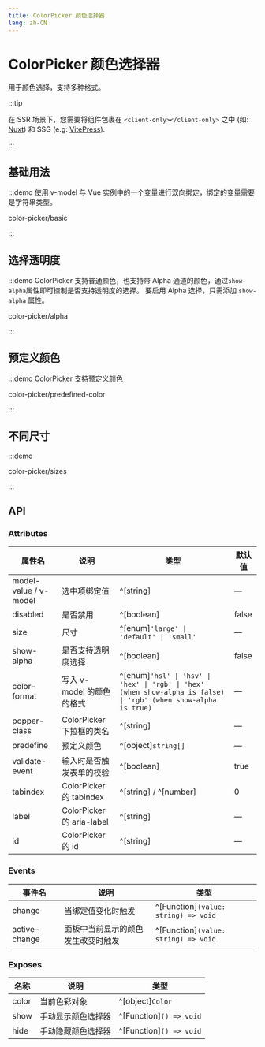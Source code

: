 ```yaml
---
title: ColorPicker 颜色选择器
lang: zh-CN
---
```


# ColorPicker 颜色选择器

用于颜色选择，支持多种格式。

:::tip

在 SSR 场景下，您需要将组件包裹在 `<client-only></client-only>` 之中 (如: [Nuxt](https://nuxt.com/v3)) 和 SSG (e.g: [VitePress](https://vitepress.vuejs.org/)).

:::

## 基础用法

:::demo 使用 v-model 与 Vue 实例中的一个变量进行双向绑定，绑定的变量需要是字符串类型。

color-picker/basic

:::

## 选择透明度

:::demo ColorPicker 支持普通颜色，也支持带 Alpha 通道的颜色，通过`show-alpha`属性即可控制是否支持透明度的选择。 要启用 Alpha 选择，只需添加 `show-alpha` 属性。

color-picker/alpha

:::

## 预定义颜色

:::demo ColorPicker 支持预定义颜色

color-picker/predefined-color

:::

## 不同尺寸

:::demo

color-picker/sizes

:::

## API

### Attributes

| 属性名                   | 说明                       | 类型                                                                                                                    | 默认值   |
| --------------------- | ------------------------ | --------------------------------------------------------------------------------------------------------------------- | ----- |
| model-value / v-model | 选中项绑定值                   | ^[string]                                                                                                             | —     |
| disabled              | 是否禁用                     | ^[boolean]                                                                                                            | false |
| size                  | 尺寸                       | ^[enum]`'large' \| 'default' \| 'small'`                                                                            | —     |
| show-alpha            | 是否支持透明度选择                | ^[boolean]                                                                                                            | false |
| color-format          | 写入 v-model 的颜色的格式        | ^[enum]`'hsl' \| 'hsv' \| 'hex' \| 'rgb' \| 'hex' (when show-alpha is false) \| 'rgb' (when show-alpha is true)` | —     |
| popper-class          | ColorPicker 下拉框的类名       | ^[string]                                                                                                             | —     |
| predefine             | 预定义颜色                    | ^[object]`string[]`                                                                                                   | —     |
| validate-event        | 输入时是否触发表单的校验             | ^[boolean]                                                                                                            | true  |
| tabindex              | ColorPicker 的 tabindex   | ^[string] / ^[number]                                                                                                 | 0     |
| label<A11yTag/>       | ColorPicker 的 aria-label | ^[string]                                                                                                             | —     |
| id                    | ColorPicker 的 id         | ^[string]                                                                                                             | —     |

### Events

| 事件名           | 说明                | 类型                                      |
| ------------- | ----------------- | --------------------------------------- |
| change        | 当绑定值变化时触发         | ^[Function]`(value: string) => void` |
| active-change | 面板中当前显示的颜色发生改变时触发 | ^[Function]`(value: string) => void` |

### Exposes

| 名称    | 说明        | 类型                         |
| ----- | --------- | -------------------------- |
| color | 当前色彩对象    | ^[object]`Color`           |
| show  | 手动显示颜色选择器 | ^[Function]`() => void` |
| hide  | 手动隐藏颜色选择器 | ^[Function]`() => void` |
